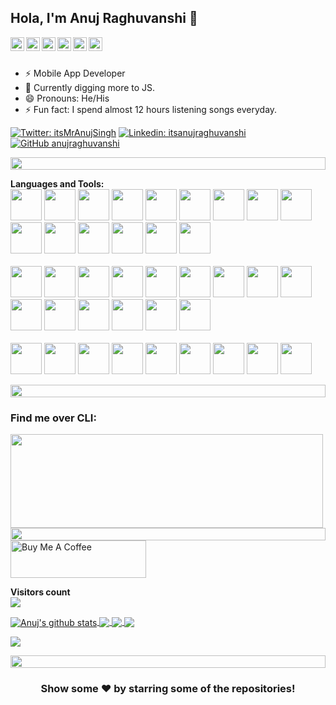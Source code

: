## Hola, I'm Anuj Raghuvanshi 👋

<a href="https://twitter.com/itsMrAnujSingh">
  <img align="left" alt="Anuj's Twitter" width="22px" src="https://cdn.jsdelivr.net/npm/simple-icons@v3/icons/twitter.svg" />
</a>
<a href="https://www.linkedin.com/in/itsanujraghuvanshi/">
  <img align="left" alt="Anuj's Linkdein" width="22px" src="https://cdn.jsdelivr.net/npm/simple-icons@v3/icons/linkedin.svg" />
</a>
<a href="https://github.com/anujraghuvanshi">
  <img align="left" alt="Anuj's Github" width="22px" src="https://cdn.jsdelivr.net/npm/simple-icons@v3/icons/github.svg" />
</a>
<a href="https://stackoverflow.com/users/7078456/anujraghuvanshi">
  <img align="left" alt="Anuj's Stackoverflow" width="22px" src="https://cdn.jsdelivr.net/npm/simple-icons@3.2.0/icons/stackoverflow.svg" />
</a>
<a href="https://www.instagram.com/its_anuj_raghuvanshi/">
  <img align="left" alt="Anuj's Instagram" width="22px" src="https://cdn.jsdelivr.net/npm/simple-icons@v3/icons/instagram.svg" />
</a>
<a href="https://www.facebook.com/itsanujraghuvanshi/">
  <img align="left" alt="Anuj's Facebook" width="22px" src="https://cdn.jsdelivr.net/npm/simple-icons@v3/icons/facebook.svg" />
</a>

<br/>
<br/>


- ⚡ Mobile App Developer
- 🌱 Currently digging more to JS.
- 😄 Pronouns: He/His
- ⚡ Fun fact: I spend almost 12 hours listening songs everyday.

[![Twitter: itsMrAnujSingh](https://img.shields.io/twitter/follow/itsMrAnujSingh?style=social)](https://twitter.com/itsMrAnujSingh)
[![Linkedin: itsanujraghuvanshi](https://img.shields.io/badge/-itsanujraghuvanshi-blue?style=flat-square&logo=Linkedin&logoColor=white&link=https://www.linkedin.com/in/itsanujraghuvanshi/)](https://www.linkedin.com/in/itsanujraghuvanshi/)
[![GitHub anujraghuvanshi](https://img.shields.io/github/followers/anujraghuvanshi?label=follow&style=social)](https://github.com/anujraghuvanshi)

<img src="https://i.imgur.com/dBaSKWF.gif" height="20" width="100%"/>

**Languages and Tools:**  
<img height="50" src="https://cdn.jsdelivr.net/gh/devicons/devicon@latest/icons/react/react-original.svg" />
<img height="50" src="https://cdn.jsdelivr.net/gh/devicons/devicon@latest/icons/angularjs/angularjs-original.svg" />
<img height="50" src="https://cdn.jsdelivr.net/gh/devicons/devicon@latest/icons/nextjs/nextjs-original.svg" />
<img height="50" src="https://cdn.jsdelivr.net/gh/devicons/devicon@latest/icons/redux/redux-original.svg" />
<img height="50" src="https://cdn.jsdelivr.net/gh/devicons/devicon@latest/icons/javascript/javascript-original.svg" />
<img height="50" src="https://cdn.jsdelivr.net/gh/devicons/devicon@latest/icons/typescript/typescript-original.svg" />
<img height="50" src="https://cdn.jsdelivr.net/gh/devicons/devicon@latest/icons/nodejs/nodejs-original-wordmark.svg" />
<img height="50" src="https://cdn.jsdelivr.net/gh/devicons/devicon@latest/icons/ionic/ionic-original.svg" />
<img height="50" src="https://cdn.jsdelivr.net/gh/devicons/devicon@latest/icons/angularjs/angularjs-original-wordmark.svg" />
<img height="50" src="https://cdn.jsdelivr.net/gh/devicons/devicon@latest/icons/graphql/graphql-plain-wordmark.svg" />
<img height="50" src="https://cdn.jsdelivr.net/gh/devicons/devicon@latest/icons/axios/axios-plain-wordmark.svg" />
<img height="50" src="https://cdn.jsdelivr.net/gh/devicons/devicon@latest/icons/jest/jest-plain.svg" />
<img height="50" src="https://cdn.jsdelivr.net/gh/devicons/devicon@latest/icons/realm/realm-plain-wordmark.svg" />
<img height="50" src="https://cdn.jsdelivr.net/gh/devicons/devicon@latest/icons/html5/html5-original-wordmark.svg" />
<img height="50" src="https://cdn.jsdelivr.net/gh/devicons/devicon@latest/icons/css3/css3-original-wordmark.svg" />
<br/>
<br/>
<img height="50" src="https://cdn.jsdelivr.net/gh/devicons/devicon@latest/icons/bootstrap/bootstrap-original-wordmark.svg" />
<img height="50" src="https://cdn.jsdelivr.net/gh/devicons/devicon@latest/icons/jquery/jquery-original-wordmark.svg" />
<img height="50" src="https://cdn.jsdelivr.net/gh/devicons/devicon@latest/icons/apple/apple-original.svg" />
<img height="50" src="https://cdn.jsdelivr.net/gh/devicons/devicon@latest/icons/android/android-plain-wordmark.svg" />
<img height="50" src="https://cdn.jsdelivr.net/gh/devicons/devicon@latest/icons/objectivec/objectivec-plain.svg" />
<img height="50" src="https://cdn.jsdelivr.net/gh/devicons/devicon@latest/icons/xcode/xcode-original.svg" />
<img height="50" src="https://cdn.jsdelivr.net/gh/devicons/devicon@latest/icons/androidstudio/androidstudio-original-wordmark.svg" />
<img height="50" src="https://cdn.jsdelivr.net/gh/devicons/devicon@latest/icons/firebase/firebase-plain-wordmark.svg" />
<img height="50" src="https://cdn.jsdelivr.net/gh/devicons/devicon@latest/icons/amazonwebservices/amazonwebservices-original-wordmark.svg" />
<img height="50" src="https://cdn.jsdelivr.net/gh/devicons/devicon@latest/icons/filezilla/filezilla-original.svg" />
<img height="50" src="https://cdn.jsdelivr.net/gh/devicons/devicon@latest/icons/bash/bash-original.svg" />
<img height="50" src="https://cdn.jsdelivr.net/gh/devicons/devicon@latest/icons/gulp/gulp-plain.svg" />
<img height="50" src="https://cdn.jsdelivr.net/gh/devicons/devicon@latest/icons/grunt/grunt-original-wordmark.svg" />
<img height="50" src="https://cdn.jsdelivr.net/gh/devicons/devicon@latest/icons/babel/babel-plain.svg" />
<img height="50" src="https://cdn.jsdelivr.net/gh/devicons/devicon@latest/icons/github/github-original-wordmark.svg" />
<br/>
<br/>
<img height="50" src="https://cdn.jsdelivr.net/gh/devicons/devicon@latest/icons/git/git-original-wordmark.svg" />
<img height="50" src="https://cdn.jsdelivr.net/gh/devicons/devicon@latest/icons/gitlab/gitlab-original-wordmark.svg" />
<img height="50" src="https://cdn.jsdelivr.net/gh/devicons/devicon@latest/icons/bitbucket/bitbucket-original-wordmark.svg" />
<img height="50" src="https://cdn.jsdelivr.net/gh/devicons/devicon@latest/icons/sourcetree/sourcetree-original-wordmark.svg" />
<img height="50" src="https://cdn.jsdelivr.net/gh/devicons/devicon@latest/icons/trello/trello-original.svg" />
<img height="50" src="https://cdn.jsdelivr.net/gh/devicons/devicon@latest/icons/jira/jira-original-wordmark.svg" />
<img height="50" src="https://cdn.jsdelivr.net/gh/devicons/devicon@latest/icons/vercel/vercel-original-wordmark.svg" />
<img height="50" src="https://cdn.jsdelivr.net/gh/devicons/devicon@latest/icons/heroku/heroku-original-wordmark.svg" />
<img height="50" src="https://cdn.jsdelivr.net/gh/devicons/devicon@latest/icons/npm/npm-original-wordmark.svg" />

<img src="https://i.imgur.com/dBaSKWF.gif" height="20" width="100%"/>

### Find me over CLI: 
<img height="150" width="500" src="https://github.com/anujraghuvanshi/anujraghuvanshi/assets/22232709/09d53d79-60db-43ca-8eaa-c7edaf252b41">
<img src="https://i.imgur.com/dBaSKWF.gif" height="20" width="100%"/>
<a href="https://www.buymeacoffee.com/anujraghuvanshi" target="_blank"><img src="https://cdn.buymeacoffee.com/buttons/v2/default-yellow.png" alt="Buy Me A Coffee" style="height: 60px !important;width: 217px !important;" ></a>

<br/>

<p align="left"> 
  <b>Visitors count</b><br>
  <img src="https://profile-counter.glitch.me/anujraghuvanshi/count.svg" />
</p>

<a href="https://github.com/anujraghuvanshi">
 <img align="center" src="https://github-readme-stats.vercel.app/api?username=anujraghuvanshi&show_icons=true&theme=dracula&line_height=27" alt="Anuj's github stats"/>
</a>
<a href="https://github.com/anujraghuvanshi">
  <img align="center" src="https://github-readme-stats.vercel.app/api/top-langs/?username=anujraghuvanshi&langs_count=8&layout=compact&theme=dark" />
</a>
<a href="https://github.com/anujraghuvanshi/cordova-clipboard-plugin">
  <img align="center" src="https://github-readme-stats.vercel.app/api/pin/?username=anujraghuvanshi&repo=cordova-clipboard-plugin&theme=dark" />
</a>
<a href="https://github.com/anujraghuvanshi/JS-Essentials">
  <img align="center" src="https://github-readme-stats.vercel.app/api/pin/?username=anujraghuvanshi&repo=JS-Essentials&theme=dark" />
</a>


![](https://activity-graph.herokuapp.com/graph?username=anujraghuvanshi&theme=react-dark&area=true)

<img src="https://i.imgur.com/dBaSKWF.gif" height="20" width="100%"/>
<div align="center">

### Show some ❤️ by starring some of the repositories!

</div>

